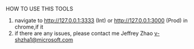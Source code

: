 HOW TO USE THIS TOOLS
1. navigate to http://127.0.0.1:3333 (Int) or http://127.0.0.1:3000 (Prod) in chrome,if it 
2. if there are any issues, please contact me  Jeffrey Zhao <v-shzha1@microsoft.com>

